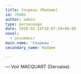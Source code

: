 ```yaml
---
title: Coupeau (Madame)
id: 76903
author: admin
type: personnage
date: 2010-02-16T10:07:50+00:00
novel:
  - assommoir
main_name: 'Coupeau '
secondary_name: Madame

---
```

— Voir MACQUART (Gervaise).